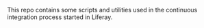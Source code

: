 This repo contains some scripts and utilities used in the continuous integration process started in Liferay.